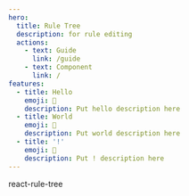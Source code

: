 ```yaml
---
hero:
  title: Rule Tree
  description: for rule editing
  actions:
    - text: Guide
      link: /guide
    - text: Component
      link: /
features:
  - title: Hello
    emoji: 💎
    description: Put hello description here
  - title: World
    emoji: 🌈
    description: Put world description here
  - title: '!'
    emoji: 🚀
    description: Put ! description here
---
```


react-rule-tree
